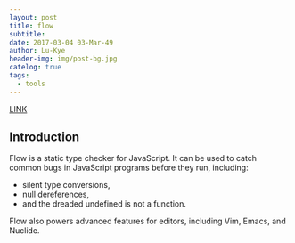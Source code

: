 ```yaml
---
layout: post
title: flow
subtitle: 
date: 2017-03-04 03-Mar-49
author: Lu-Kye
header-img: img/post-bg.jpg
catelog: true
tags: 
  - tools
---
```

[LINK](http://www.flowtype.org/)

## Introduction
Flow is a static type checker for JavaScript. It can be used to catch common bugs in JavaScript programs before they run, including:<br/>
* silent type conversions,   
* null dereferences,   
* and the dreaded undefined is not a function.  
 
Flow also powers advanced features for editors, including Vim, Emacs, and Nuclide.   


